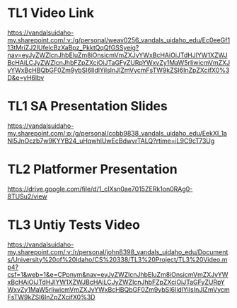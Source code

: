 # TL1 Video Link

https://vandalsuidaho-my.sharepoint.com/:v:/g/personal/weav0256_vandals_uidaho_edu/Ec0eeGf113tMriZJ2IUfelcBzXaBpz_PkktQqQfGSSyeig?nav=eyJyZWZlcnJhbEluZm8iOnsicmVmZXJyYWxBcHAiOiJTdHJlYW1XZWJBcHAiLCJyZWZlcnJhbFZpZXciOiJTaGFyZURpYWxvZy1MaW5rIiwicmVmZXJyYWxBcHBQbGF0Zm9ybSI6IldlYiIsInJlZmVycmFsTW9kZSI6InZpZXcifX0%3D&e=yH6lbv

# TL1 SA Presentation Slides

https://vandalsuidaho-my.sharepoint.com/:p:/g/personal/cobb9838_vandals_uidaho_edu/EekXI_1aNl5JnOczb7w9KYYB24_uHqwhIUwEcBdwvrTALQ?rtime=iL9C9cT73Ug

# TL2 Platformer Presentation

https://drive.google.com/file/d/1_cIXsn0ae7015ZERk1on0RAg0-8TUSu2/view

# TL3 Untiy Tests Video

https://vandalsuidaho-my.sharepoint.com/:v:/r/personal/john8398_vandals_uidaho_edu/Documents/University%20of%20Idaho/CS%20338/TL3%20Project/TL3%20Video.mp4?csf=1&web=1&e=CPpnym&nav=eyJyZWZlcnJhbEluZm8iOnsicmVmZXJyYWxBcHAiOiJTdHJlYW1XZWJBcHAiLCJyZWZlcnJhbFZpZXciOiJTaGFyZURpYWxvZy1MaW5rIiwicmVmZXJyYWxBcHBQbGF0Zm9ybSI6IldlYiIsInJlZmVycmFsTW9kZSI6InZpZXcifX0%3D
